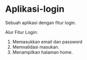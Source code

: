 # Aplikasi-login
Sebuah aplikasi dengan fitur login. 

Alur Fitur Login:
1. Memasukkan email dan password
2. Memvalidasi masukan.
3. Menampilkan halaman home.

